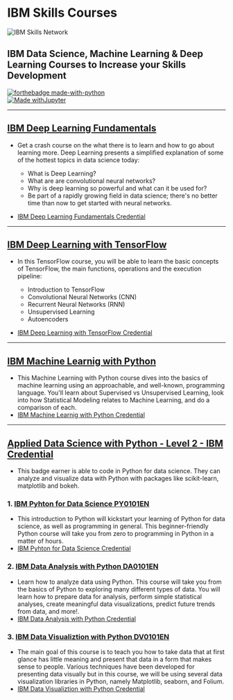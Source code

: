 IBM Skills Courses
==============================
![IBM Skills Network](https://esmarketingdigital.com/images/ibm-Skills.png)

## IBM Data Science, Machine Learning & Deep Learning Courses to Increase your Skills Development

[![forthebadge made-with-python](http://ForTheBadge.com/images/badges/made-with-python.svg)](https://www.python.org/)  
[![Made withJupyter](https://img.shields.io/badge/Made%20with-Jupyter-orange?style=for-the-badge&logo=Jupyter)](https://jupyter.org/try)  
 
---

## [IBM Deep Learning Fundamentals](https://cognitiveclass.ai/courses/course-v1:DeepLearning.TV+ML0115EN+v2.0)
- Get a crash course on the what there is to learn and how to go about learning more. Deep Learning presents a simplified explanation of some of the hottest topics in data science today:

  - What is Deep Learning?
  - What are are convolutional neural networks?
  - Why is deep learning so powerful and what can it be used for?
  - Be part of a rapidly growing field in data science; there's no better time than now to get started with neural networks.  
- [IBM Deep Learning Fundamentals Credential](https://www.credly.com/badges/97756631-24ed-4306-9722-1937340f8d76/public_url)  
---

## [IBM Deep Learning with TensorFlow](https://github.com/jesussantana/IBM-Deep-Learning-with-TensorFlow)
- In this TensorFlow course, you will be able to learn the basic concepts of TensorFlow, the main functions, operations and the execution pipeline:

  - Introduction to TensorFlow
  - Convolutional Neural Networks (CNN)
  - Recurrent Neural Networks (RNN)
  - Unsupervised Learning
  - Autoencoders 
- [IBM Deep Learning with TensorFlow Credential](https://www.credly.com/badges/7574f37f-7d67-4acf-bbfb-cd2cbf76015a/public_url) 
---
## [IBM Machine Learnig with Python](https://github.com/jesussantana/IBM-Machine-Learning-with-Python)
- This Machine Learning with Python course dives into the basics of machine learning using an approachable, and well-known, programming language. You'll learn about Supervised vs Unsupervised Learning, look into how Statistical Modeling relates to Machine Learning, and do a comparison of each.
- [IBM Machine Learnig with Python Credential](https://www.credly.com/badges/cc1b5ec1-647e-4c31-a608-8cdd4fc4c5a6)  

---
## [Applied Data Science with Python - Level 2 - IBM Credential](https://www.credly.com/badges/3a4d71ef-d328-40b5-8be8-40949bce5c96)
- This badge earner is able to code in Python for data science. They can analyze and visualize data with Python with packages like scikit-learn, matplotlib and bokeh.

### 1. [IBM Pyhton for Data Science PY0101EN](https://github.com/jesussantana/IBM-Python-for-Data-Science-PY0101EN)
- This introduction to Python will kickstart your learning of Python for data science, as well as programming in general. This beginner-friendly Python course will take you from zero to programming in Python in a matter of hours.  
- [IBM Pyhton for Data Science Credential](https://www.credly.com/badges/a0f2dbd6-ff83-40d6-aa41-a7ccb9cc6363)
### 2. [IBM Data Analysis with Python DA0101EN](https://github.com/jesussantana/IBM-Data-Analysis-with-Python-DA0101EN)  

- Learn how to analyze data using Python. This course will take you from the basics of Python to exploring many different types of data. You will learn how to prepare data for analysis, perform simple statistical analyses, create meaningful data visualizations, predict future trends from data, and more!.  
- [IBM Data Analysis with Python Credential](https://www.credly.com/badges/730e7fb2-186e-4527-b8b2-bf0db1cfce05)
### 3. [IBM Data Visualiztion with Python DV0101EN](https://github.com/jesussantana/IBM-Data-Visualization-with-Python-DV0101EN)
- The main goal of this course is to teach you how to take data that at first glance has little meaning and present that data in a form that makes sense to people. Various techniques have been developed for presenting data visually but in this course, we will be using several data visualization libraries in Python, namely Matplotlib, seaborn, and Folium.
- [IBM Data Visualiztion with Python Credential](https://www.credly.com/badges/8efefd76-672c-4400-9995-29af176bde17)
